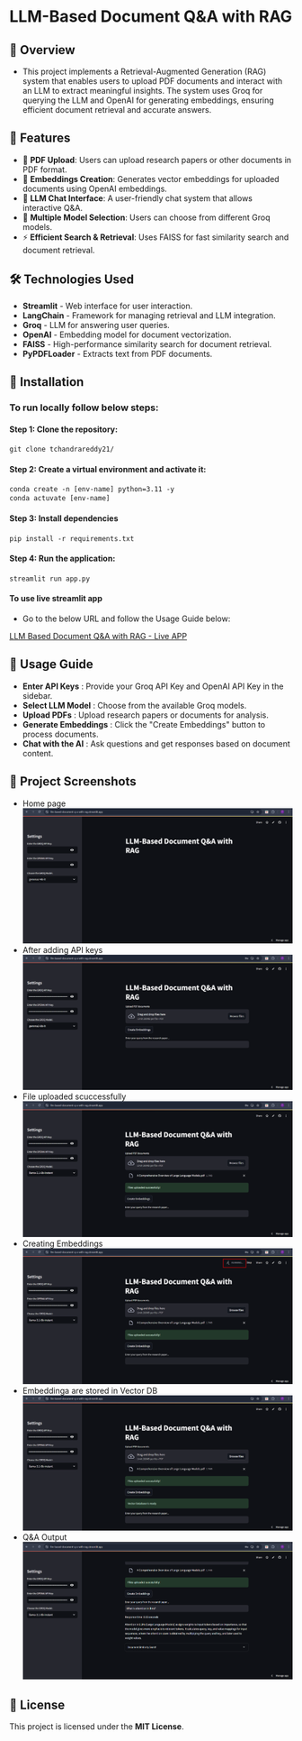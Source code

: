 # LLM-Based Document Q&A with RAG

## 📌 Overview
- This project implements a Retrieval-Augmented Generation (RAG) system that enables users to upload PDF documents and interact with an LLM to extract meaningful insights. The system uses Groq for querying the LLM and OpenAI for generating embeddings, ensuring efficient document retrieval and accurate answers.

## 🚀 Features
- 📄 **PDF Upload**: Users can upload research papers or other documents in PDF format.
- 🧠 **Embeddings Creation**: Generates vector embeddings for uploaded documents using OpenAI embeddings.
- 💬 **LLM Chat Interface**: A user-friendly chat system that allows interactive Q&A.
- 📌 **Multiple Model Selection**: Users can choose from different Groq models.
- ⚡ **Efficient Search & Retrieval**: Uses FAISS for fast similarity search and document retrieval.

## 🛠 Technologies Used
- **Streamlit** - Web interface for user interaction.
- **LangChain** - Framework for managing retrieval and LLM integration.
- **Groq** - LLM for answering user queries.
- **OpenAI** - Embedding model for document vectorization.
- **FAISS** - High-performance similarity search for document retrieval.
- **PyPDFLoader** - Extracts text from PDF documents.

## 🔧 Installation 
### To run locally follow below steps:
#### Step 1: Clone the repository:
```pycon
git clone tchandrareddy21/
```
#### Step 2: Create a virtual environment and activate it:
```pycon
conda create -n [env-name] python=3.11 -y
conda actuvate [env-name]
```
#### Step 3: Install dependencies
```pycon
pip install -r requirements.txt
```

#### Step 4: Run the application:
```pycon
streamlit run app.py
```

#### To use live streamlit app 
- Go to the below URL and follow the Usage Guide below:

[LLM Based Document Q&A with RAG - Live APP](https://llm-based-document-q-a-with-rag.streamlit.app/)

## 🎯 Usage Guide
- **Enter API Keys** : Provide your Groq API Key and OpenAI API Key in the sidebar.
- **Select LLM Model** : Choose from the available Groq models.
- **Upload PDFs** : Upload research papers or documents for analysis.
- **Generate Embeddings** : Click the "Create Embeddings" button to process documents.
- **Chat with the AI** : Ask questions and get responses based on document content.

## 📸 Project Screenshots
- Home page
![Home page](screenshots/Home%20page.png)
- After adding API keys
![after API keys added UI](screenshots/after%20API%20keys%20added%20UI.png)
- File uploaded scuccessfully
![File uploaded scuccessfully](screenshots/File%20uploaded%20scuccessfully.png)
- Creating Embeddings
![Creating Embeddings](screenshots/Creating%20Embeddings.png)
- Embeddinga are stored in Vector DB
![Embeddinga are stored in Vector DB](screenshots/Embeddinga%20are%20stored%20in%20Vector%20DB.png)
- Q&A Output
![Q&A Output](screenshots/Q&A%20Output.png)

## 📝 License
This project is licensed under the **MIT License**.